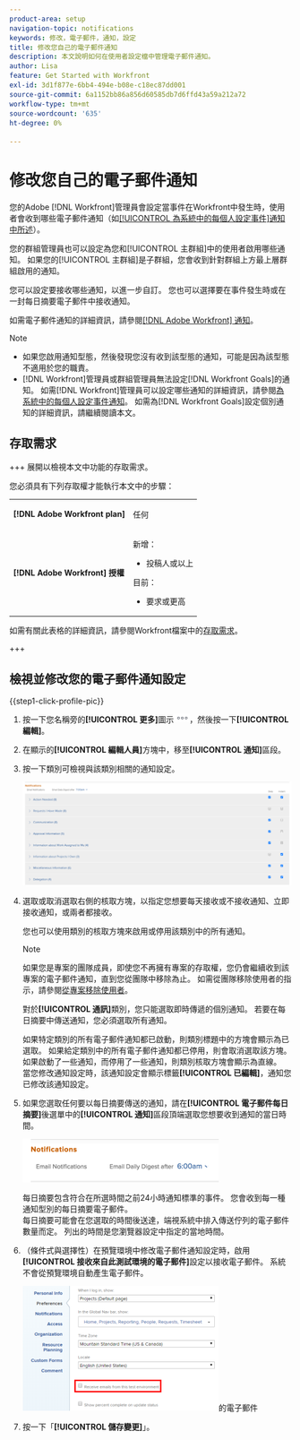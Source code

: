 ```yaml
---
product-area: setup
navigation-topic: notifications
keywords: 修改，電子郵件，通知，設定
title: 修改您自己的電子郵件通知
description: 本文說明如何在使用者設定檔中管理電子郵件通知。
author: Lisa
feature: Get Started with Workfront
exl-id: 3d1f877e-6bb4-494e-b08e-c18ec87dd001
source-git-commit: 6a1152bb86a856d60585db7d6ffd43a59a212a72
workflow-type: tm+mt
source-wordcount: '635'
ht-degree: 0%

---
```


# 修改您自己的電子郵件通知

<!-- Audited: 1/2024 -->

您的Adobe [!DNL Workfront]管理員會設定當事件在Workfront中發生時，使用者會收到哪些電子郵件通知（如[[!UICONTROL 為系統中的每個人設定事件]通知中所述](../../administration-and-setup/manage-workfront/emails/configure-event-notifications-for-everyone-in-the-system.md)）。

您的群組管理員也可以設定為您和[!UICONTROL 主群組]中的使用者啟用哪些通知。 如果您的[!UICONTROL 主群組]是子群組，您會收到針對群組上方最上層群組啟用的通知。

您可以設定要接收哪些通知，以進一步自訂。 您也可以選擇要在事件發生時或在一封每日摘要電子郵件中接收通知。

如需電子郵件通知的詳細資訊，請參閱[[!DNL Adobe Workfront] 通知](../../workfront-basics/using-notifications/wf-notifications.md)。

>[!NOTE]
>
>* 如果您啟用通知型態，然後發現您沒有收到該型態的通知，可能是因為該型態不適用於您的職責。
>* [!DNL Workfront]管理員或群組管理員無法設定[!DNL Workfront Goals]的通知。 如需[!DNL Workfront]管理員可以設定哪些通知的詳細資訊，請參閱[為系統中的每個人設定事件通知](../../administration-and-setup/manage-workfront/emails/configure-event-notifications-for-everyone-in-the-system.md)。 如需為[!DNL Workfront Goals]設定個別通知的詳細資訊，請繼續閱讀本文。
>

## 存取需求

+++ 展開以檢視本文中功能的存取需求。

您必須具有下列存取權才能執行本文中的步驟：

<table style="table-layout:auto"> 
 <col> 
 </col> 
 <col> 
 </col> 
 <tbody> 
  <tr> 
   <td role="rowheader"><strong>[!DNL Adobe Workfront plan]</strong></td> 
   <td> <p>任何</p> </td> 
  </tr> 
  <tr> 
   <td role="rowheader"><strong>[!DNL Adobe Workfront] 授權</strong></td> 
   <td>  <p>新增：</p> 
   <ul><li>投稿人或以上</li></ul>
   <p>目前：</p>
   <ul><li>要求或更高</li></ul>
   </td> 
  </tr> 
 </tbody> 
</table>

如需有關此表格的詳細資訊，請參閱Workfront檔案中的[存取需求](/help/quicksilver/administration-and-setup/add-users/access-levels-and-object-permissions/access-level-requirements-in-documentation.md)。

+++

## 檢視並修改您的電子郵件通知設定

{{step1-click-profile-pic}}

1. 按一下您名稱旁的&#x200B;**[!UICONTROL 更多]**&#x200B;圖示![更多圖示](assets/more-icon.png)，然後按一下&#x200B;**[!UICONTROL 編輯]**。

1. 在顯示的&#x200B;**[!UICONTROL 編輯人員]**&#x200B;方塊中，移至&#x200B;**[!UICONTROL 通知]**&#x200B;區段。

1. 按一下類別可檢視與該類別相關的通知設定。

   ![我的設定檔通知](assets/my-profile-notifications.png)

1. 選取或取消選取右側的核取方塊，以指定您想要每天接收或不接收通知、立即接收通知，或兩者都接收。

   您也可以使用類別的核取方塊來啟用或停用該類別中的所有通知。

   >[!NOTE]
   >
   >如果您是專案的團隊成員，即使您不再擁有專案的存取權，您仍會繼續收到該專案的電子郵件通知，直到您從團隊中移除為止。 如需從團隊移除使用者的指示，請參閱[從專案移除使用者](../../manage-work/projects/manage-projects/remove-users-from-projects.md)。

   對於&#x200B;**[!UICONTROL 通訊]**&#x200B;類別，您只能選取即時傳遞的個別通知。 若要在每日摘要中傳送通知，您必須選取所有通知。

   如果特定類別的所有電子郵件通知都已啟動，則類別標題中的方塊會顯示為已選取。 如果給定類別中的所有電子郵件通知都已停用，則會取消選取該方塊。 如果啟動了一些通知，而停用了一些通知，則類別核取方塊會顯示為直線。\
   當您修改通知設定時，該通知設定會顯示標籤&#x200B;**[!UICONTROL 已編輯]**，通知您已修改該通知設定。

1. 如果您選取任何要以每日摘要傳送的通知，請在&#x200B;**[!UICONTROL 電子郵件每日摘要]**&#x200B;後選單中的&#x200B;**[!UICONTROL 通知]**&#x200B;區段頂端選取您想要收到通知的當日時間。

   ![每日摘要選擇一天中的時間](assets/digest-time-stamp-my-settings-350x78.png)

   每日摘要包含符合在所選時間之前24小時通知標準的事件。 您會收到每一種通知型別的每日摘要電子郵件。\
   每日摘要可能會在您選取的時間後送達，端視系統中排入傳送佇列的電子郵件數量而定。 列出的時間是您瀏覽器設定中指定的當地時間。

1. （條件式與選擇性）在預覽環境中修改電子郵件通知設定時，啟用&#x200B;**[!UICONTROL 接收來自此測試環境的電子郵件]**&#x200B;設定以接收電子郵件。 系統不會從預覽環境自動產生電子郵件。

   ![接收來自sndbox](assets/receive-emails-from-sandbox-setting-edit-350x223.png)的電子郵件

1. 按一下「**[!UICONTROL 儲存變更]**」。

